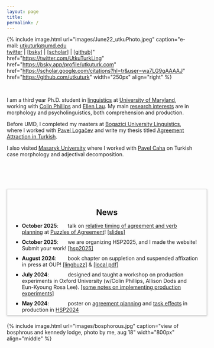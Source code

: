 ```yaml
---
layout: page
title:
permalink: /
---
```

<!-- change font color -->

<link rel="stylesheet" href="/css/fontawesome/css/all.css" >
<link rel="stylesheet" href="css/academicons/css/academicons.min.css"/>

{%
  include image.html
  url="images/June22_utkuPhoto.jpeg"
  caption="e-mail: utkuturk@umd.edu <br><a href='https://twitter.com/UtkuTurkLing'>[twitter]</a> | <a href='https://bsky.app/profile/utkuturk.com'>[bsky]</a> | <a href='https://scholar.google.com/citations?hl=tr&user=wa7LG9gAAAAJ'>[scholar]</a> | <a href='https://github.com/utkuturk'>[github]</a>"
  href="https://twitter.com/UtkuTurkLing"
  href="https://bsky.app/profile/utkuturk.com"
  href="https://scholar.google.com/citations?hl=tr&user=wa7LG9gAAAAJ"
  href="https://github.com/utkuturk"
  width="250px"
  align="right"
%}

<br>

I am a third year Ph.D. student in <a href='https://linguistics.umd.edu/'>linguistics</a> at <a href='https://umd.edu/'>University of Maryland</a>, working  with <a href='https://www.colinphillips.net/'>Colin Phillips</a> and <a href='https://ellenlau.net/'>Ellen Lau</a>. My main <a href='https://www.utkuturk.com/research/'>research interests</a> are in morphology and psycholinguistics, both comprehension and production.

Before UMD, I completed my masters at <a href='https://linguistics.boun.edu.tr'>Bogazici University Linguistics</a>, where I worked with <a href='https://scholar.google.com/citations?user=fhbdTJIAAAAJ&hl=en'>Pavel Logačev</a> and write my thesis titled <a href='https://www.utkuturk.com/ma/'>Agreement Attraction in Turkish</a>.

I also visited <a href = 'https://www.muni.cz/en'>Masaryk University</a> where I worked with <a href = 'https://scholar.google.cz/citations?user=-T030GMAAAAJ&hl=no'>Pavel Caha</a> on Turkish case morphology and adjectival decomposition.


<br><br><br>


<div class="news-container">
  <h2>News</h2>
  <ul>
    <li><span class="date"><strong>October 2025</strong>:</span> talk on <a href="files/abstracts/TurkEtAl-puzzles.pdf">relative timing of agreement and verb planning</a> at <a href="https://sites.google.com/view/puzzlesofagreement">Puzzles of Agreement</a>! <a href="/files/slides/Turketal-puzzles.pdf">[slides]</a></li>
    <li><span class="date"><strong>October 2025</strong>:</span> we are organizing HSP2025, and I made the website! Submit your work! <a href="https://hsp2025.github.io/">[hsp2025]</a></li>
    <li><span class="date"><strong>August 2024</strong>:</span> book chapter on suppletion and suspended affixation in press at OUP! <a href="https://lingbuzz.net/lingbuzz/008295">[lingbuzz]</a> & <a href="files/papers/Turk2024.pdf">[local pdf]</a></li>
    <li><span class="date"><strong>July 2024</strong>:</span> designed and taught a workshop on production experiments in Oxford University  (w/Colin Phillips, Allison Dods and Eun-Kyoung Rosa Lee). <a href="https://utkuturk.com/mfa.html">[some notes on implementing production experiments]</a></li>
    <li><span class="date"><strong>May 2024</strong>:</span> poster on <a href="files/abstracts/hsp-2024-agree.pdf">agreement planning</a> and <a href="files/abstracts/hsp-2024-task.pdf">task effects</a> in production in <a href="https://hsp2024.github.io/">HSP2024</a></li>
    <li><span class="date"><strong>March 2024</strong>:</span> case syncretism and agreement attraction paper (w/ Pavel Logačev) published on <em>Language, Cognition, and Neuroscience</em>! <a href="https://doi.org/10.1080/23273798.2024.2324766">[link]</a></li>
    <li><span class="date"><strong>April 2024</strong>:</span> book chapter on the phonemic status of Turkish glide [j] published! <a href="files/pdfs/CanalisEtAl2024.pdf">[pdf]</a></li>
    <li><span class="date"><strong>March 2023</strong>:</span> talk on response bias and agreement attraction in <a href="https://lrdc.pitt.edu/HSP2023/">HSP2023</a>. <a href="files/slides/hsp2023.pdf">[slides]</a></li>
  </ul>
</div>

<style>
  .news-container {
    width: 500px;
    height: 300px;
    overflow-y: auto;
    border: 1px solid #ccc;
    margin: 20px auto;
    padding: 20px;
    box-shadow: 0px 2px 5px rgba(0, 0, 0, 0.2);
  }

  .news-container h2 {
    text-align: center;
    margin-bottom: 15px;
  }

  .news-container ul {
    list-style-type: square;
    padding-left: 20px;
  }

  .news-container li {
    margin-bottom: 10px;
  }

  .date {
    display: inline-block; /* Make the date span behave like a block element */
    width: 120px;         /* Set a fixed width for the date */
  }
</style>

{% include image.html url="images/bosphorous.jpg" caption="view of bosphrous and kennedy lodge, photo by me, aug 18" width="800px" align="middle" %}

<!--
In my freetime, I usually play games on [Steam][steam] or take amateur [photographs][flickr]. My favorite food is [gata][gata] with koritz and my favorite icecream flavor is [saffron and rose][rose]. -->



  [cal]:   resources/calligraphy/
  [thesis]: ma/
  [glide]:  2022/130/glide.html
  [sa]:     research/sa/
  [case]:   research/case/
  [aug]:    research/aug/
  [hc]:     2022/130/as-if.html
  [trlazud]: research/trlazud/
  [grtr]:   research/grtr/
  [deepl]:  research/deepl/
  [taship]: teaching.md
  [dept]:   https://linguistics.boun.edu.tr
  [umdling]: https://linguistics.umd.edu/
  [langsci]: http://languagescience.umd.edu
  [ellen]: https://ellenlau.net/
  [uni]:    http://www.boun.edu.tr
  [pavel]:  https://scholar.google.com/citations?user=fhbdTJIAAAAJ&hl=en
  [colin]:  https://www.colinphillips.net/
  [gata]:   https://en.wikipedia.org/wiki/Gata_(food)
  [rose]:   https://explorepartsunknown.com/koreatown-la/koreatown-perfect-day/
  [steam]:  https://steamcommunity.com/id/lecagot
  [flickr]: https://flickr.com/photos/97029582@N03/albums
  [caha]:   https://www.muni.cz/en/people/53172-pavel-caha/cv
  [mas]:    https://www.muni.cz/en
  [ud]:     https://www.universaldependencies.org
  [cv]:     files/cv.pdf
  [manu]:   https://github.com/utkuturk/tr_bias/blob/master/paper/draft/manuscript.pdf
  [o]:      https://en.wikipedia.org/wiki/Gender_neutrality_in_genderless_languages#Turkish
  [twitter]:https://www.twitter.com/utkuturkling
  [tfj]:    https://translateforjustice.wordpress.com/
  [gezi]:   https://en.wikipedia.org/wiki/Gezi_Park_protests


<!--

- 🌱 <span style="text-decoration: underline">learning</span>
  - *stan & multinomial processing trees*
  - *horseshoe priors and sparsity*<br><br>


**utkuturk/utkuturk** is a ✨ _special_ ✨ repository because its `README.md` (this file) appears on your GitHub profile.

Here are some ideas to get you started:

- 🔭 I’m currently working on ...
- 🌱 I’m currently learning ...
- 👯 I’m looking to collaborate on ...
- 🤔 I’m looking for help with ...
- 💬 Ask me about ...
- 📫 How to reach me: ...
- 😄 Pronouns: ...
- ⚡ Fun fact: ...
-->
